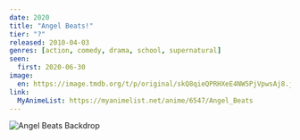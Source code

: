 ```yaml
---
date: 2020
title: "Angel Beats!"
tier: "?"
released: 2010-04-03
genres: [action, comedy, drama, school, supernatural]
seen:
  first: 2020-06-30
image:
  en: https://image.tmdb.org/t/p/original/skQ8qieQPRHXeE4NW5PjVpwsAj8.jpg
link:
  MyAnimeList: https://myanimelist.net/anime/6547/Angel_Beats
---
```


![Angel Beats Backdrop](https://image.tmdb.org/t/p/original/lV5n3E6GkHHEIBClkett0hSyqo.jpg)
